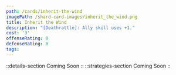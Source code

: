```yaml
---
path: /cards/inherit-the-wind
imagePath: /shard-card-images/inherit_the_wind.png
title: Inherit the Wind
description: "[Deathrattle]: Ally skill uses +1."
cost: '3'
offenseRating: 0
defenseRating: 0
tags:
---
```

::details-section
Coming Soon
::
::strategies-section
Coming Soon
::